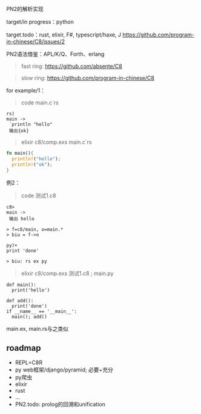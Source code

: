 

PN2的解析实现

target/in progress：python

target.todo：rust, elixir, F#, typescript/haxe, J https://github.com/program-in-chinese/C8/issues/2

PN2语法借鉴：APL/K/Q、Forth、erlang

>fast ring: https://github.com/absente/C8

>slow ring: https://github.com/program-in-chinese/C8

for example/1：
>code main.c`rs
```
rs)
main ->
 `println "hello"
 输出{ok}
```
>elixir c8/comp.exs main.c`rs
```rust
fn main(){
  println!("hello");
  println!("ok");
}
```

例2：
>code 测试1.c8
```
c8>
main ->
 输出 hello

> f=c8/main, o=main.*
> biu = f->o

py)+
print 'done'

> biu: rs ex py
```
>elixir c8/comp.exs 测试1.c8 ; main.py
```
def main():
  print('hello')

def add():
  print('done')
if __name__ == '__main__':
  main(); add()
```
main.ex, main.rs与之类似


roadmap
-------
 - REPL=C8R
 - py web框架/django/pyramid; 必要+充分
 - py爬虫
 - elixir
 - rust
 - ...
 - PN2.todo: prolog的回溯和unification
